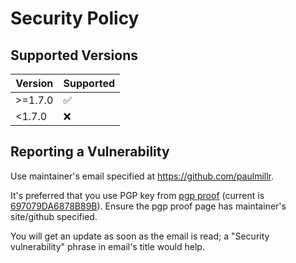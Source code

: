 # Security Policy

## Supported Versions

| Version | Supported          |
| ------- | ------------------ |
| >=1.7.0   | :white_check_mark: |
| <1.7.0   | :x:                |

## Reporting a Vulnerability

Use maintainer's email specified at https://github.com/paulmillr.

It's preferred that you use
PGP key from [pgp proof](https://paulmillr.com/pgp_proof.txt) (current is [697079DA6878B89B](https://paulmillr.com/pgp_proof.txt)).
Ensure the pgp proof page has maintainer's site/github specified.

You will get an update as soon as the email is read; a "Security vulnerability" phrase in email's title would help.
